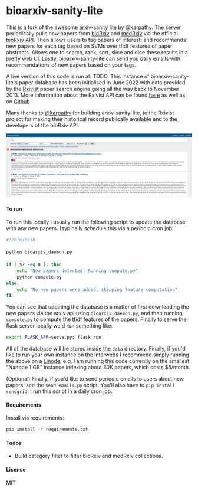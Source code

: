 # bioarxiv-sanity-lite
This is a fork of the awesome <a href="https://github.com/karpathy/arxiv-sanity-lite">arxiv-sanity lite</a> by <a href="https://twitter.com/karpathy">@karpathy</a>. The server periodically pulls new papers from <a href="https://www.biorxiv.org/">bioRxiv</a> and <a href="https://www.medrxiv.org/">medRxiv</a> via the official <a href="https://api.biorxiv.org/">bioRxiv API</a>. Then allows users to tag papers of interest, and recommends new papers for each tag based on SVMs over tfidf features of paper abstracts. Allows one to search, rank, sort, slice and dice these results in a pretty web UI. Lastly, bioarxiv-sanity-lite can send you daily emails with recommendations of new papers based on your tags.

A live version of this code is run at: TODO. This instance of bioarxiv-sanity-lite's paper database has been initialised in June 2022 with data provided by the <a href="https://rxivist.org/">Rxivist</a> paper search engine going all the way back to November 2013. More information about the Rxivist API can be found <a href="https://rxivist.org/docs">here</a> as well as on <a href="https://github.com/blekhmanlab/rxivist">Github</a>.
   
Many thanks to <a href="https://twitter.com/karpathy">@karpathy</a> for building arxiv-sanity-lite, to the Rxivist project for making their historical record publically available and to the developers of the bioRxiv API.

![Screenshot](screenshot.png)

#### To run

To run this locally I usually run the following script to update the database with any new papers. I typically schedule this via a periodic cron job:

```bash
#!/bin/bash

python bioarxiv_daemon.py

if [ $? -eq 0 ]; then
    echo "New papers detected! Running compute.py"
    python compute.py
else
    echo "No new papers were added, skipping feature computation"
fi
```

You can see that updating the database is a matter of first downloading the new papers via the arxiv api using `bioarxiv_daemon.py`, and then running `compute.py` to compute the tfidf features of the papers. Finally to serve the flask server locally we'd run something like:

```bash
export FLASK_APP=serve.py; flask run
```

All of the database will be stored inside the `data` directory. Finally, if you'd like to run your own instance on the interwebs I recommend simply running the above on a [Linode](https://www.linode.com), e.g. I am running this code currently on the smallest "Nanode 1 GB" instance indexing about 30K papers, which costs $5/month.

(Optional) Finally, if you'd like to send periodic emails to users about new papers, see the `send_emails.py` script. You'll also have to `pip install sendgrid`. I run this script in a daily cron job.

#### Requirements

 Install via requirements:

 ```bash
 pip install -r requirements.txt
 ```

#### Todos

- Build category filter to filter bioRxiv and medRxiv collections.

#### License

MIT
